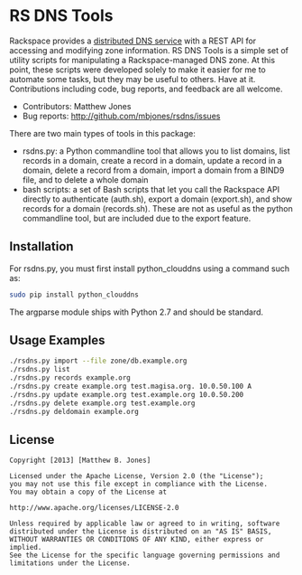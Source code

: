 RS DNS Tools
============

Rackspace provides a [distributed DNS service](http://docs.rackspace.com/cdns/api/v1.0/cdns-devguide/content/overview.html) 
with a REST API for accessing and modifying zone information.  RS DNS Tools is a simple set of 
utility scripts for manipulating a Rackspace-managed DNS zone.  At this point, these scripts 
were developed solely to make it easier for me to automate some tasks, but they may be useful 
to others.  Have at it. Contributions including code, bug reports, and feedback are all welcome.

* Contributors: Matthew Jones
* Bug reports: http://github.com/mbjones/rsdns/issues

There are two main types of tools in this package:
* rsdns.py: a Python commandline tool that allows you to list domains, list records in a domain, create a record in a domain, update a record in a domain, delete a record from a domain, import a domain from a BIND9 file, and to delete a whole domain
* bash scripts: a set of Bash scripts that let you call the Rackspace API directly to authenticate (auth.sh), export a domain (export.sh), and show records for a domain (records.sh).  These are not as useful as the python commandline tool, but are included due to the export feature.

Installation
------------
For rsdns.py, you must first install python\_clouddns using a command such as:
```sh
sudo pip install python_clouddns
```
The argparse module ships with Python 2.7 and should be standard.

Usage Examples
--------------
```sh
./rsdns.py import --file zone/db.example.org
./rsdns.py list
./rsdns.py records example.org
./rsdns.py create example.org test.magisa.org. 10.0.50.100 A
./rsdns.py update example.org test.example.org 10.0.50.200
./rsdns.py delete example.org test.example.org
./rsdns.py deldomain example.org
```

License
-------
```
Copyright [2013] [Matthew B. Jones]

Licensed under the Apache License, Version 2.0 (the "License");
you may not use this file except in compliance with the License.
You may obtain a copy of the License at

http://www.apache.org/licenses/LICENSE-2.0

Unless required by applicable law or agreed to in writing, software
distributed under the License is distributed on an "AS IS" BASIS,
WITHOUT WARRANTIES OR CONDITIONS OF ANY KIND, either express or implied.
See the License for the specific language governing permissions and
limitations under the License.
```

